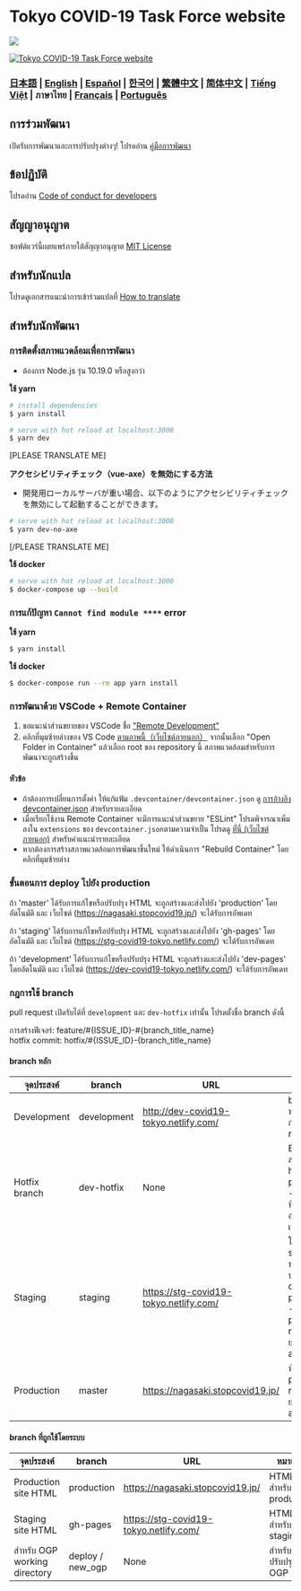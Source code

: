 # Tokyo COVID-19 Task Force website

![](https://github.com/tokyo-metropolitan-gov/covid19/workflows/production%20deploy/badge.svg)

[![Tokyo COVID-19 Task Force website](https://user-images.githubusercontent.com/1301149/75629392-1d19d900-5c25-11ea-843d-2d4376e3a560.png)](https://nagasaki.stopcovid19.jp/)


### [日本語](./../../README.md) | [English](./../en/README.md) | [Español](./../es/README.md) | [한국어](./../ko/README.md) | [繁體中文](./../zh_TW/README.md) | [简体中文](./../zh_CN/README.md) | [Tiếng Việt](./../vi/README.md) | ภาษาไทย | [Français](./../fr/README.md) | [Português](./../pt_BR/README.md)


## การร่วมพัฒนา

เปิดรับการพัฒนาและการปรับปรุงต่างๆ!
โปรดอ่าน [คู่มือการพัฒนา](./CONTRIBUTING.md)

## ข้อปฏิบัติ

โปรดอ่าน [Code of conduct for developers](./CODE_OF_CONDUCT.md)

## สัญญาอนุญาต

ซอฟต์แวร์นี้เผยแพร่ภายใต้สัญญาอนุญาต [MIT License](./../../LICENSE.txt)

## สำหรับนักแปล

โปรดดูเอกสารแนะนำการเข้าร่วมแปลที่ [How to translate](./../../TRANSLATION.md)

## สำหรับนักพัฒนา

### การติดตั้งสภาพแวดล้อมเพื่อการพัฒนา

- ต้องการ Node.js รุ่น 10.19.0 หรือสูงกว่า

**ใช้ yarn**
```bash
# install dependencies
$ yarn install

# serve with hot reload at localhost:3000
$ yarn dev
```


[PLEASE TRANSLATE ME]

**アクセシビリティチェック（vue-axe）を無効にする方法**

- 開発用ローカルサーバが重い場合、以下のようにアクセシビリティチェックを無効にして起動することができます。

```bash
# serve with hot reload at localhost:3000
$ yarn dev-no-axe
```

[/PLEASE TRANSLATE ME]


**ใช้ docker**
```bash
# serve with hot reload at localhost:3000
$ docker-compose up --build
```

### การแก้ปัญหา `Cannot find module ****` error

**ใช้ yarn**
```bash
$ yarn install
```

**ใช้ docker**
```bash
$ docker-compose run --rm app yarn install
```

### การพัฒนาด้วย VSCode + Remote Container

1. ขอแนะนำส่วนขยายของ VSCode ชื่อ ["Remote Development"](https://marketplace.visualstudio.com/items?itemName=ms-vscode-remote.vscode-remote-extensionpack)
2. คลิกที่มุมซ้ายล่างของ VS Code [ตามภาพนี้（เว็บไซต์ภายนอก）](https://code.visualstudio.com/docs/remote/containers#_quick-start-try-a-dev-container) จากนั้นเลือก "Open Folder in Container" แล้วเลือก root ของ repository นี้ สภาพแวดล้อมสำหรับการพัฒนาจะถูกสร้างขึ้น

#### หัวข้อ

- ถ้าต้องการเปลี่ยนการตั้งค่า ให้แก้แฟ้ม `.devcontainer/devcontainer.json` ดู [การอ้างอิง devcontainer.json](https://code.visualstudio.com/docs/remote/containers#_devcontainerjson-reference) สำหรับรายละเอียด
- เมื่อเรียกใช้งาน Remote Container จะมีการแนะนำส่วนขยาย "ESLint" โปรดพิจารณาเพิ่มลงใน `extensions` ของ `devcontainer.json`ตามความจำเป็น โปรดดู [ที่นี่ (เว็บไซต์ภายนอก)](https://code.visualstudio.com/docs/remote/containers#_managing-extensions) สำหรับคำแนะนำรายละเอียด
- หากต้องการสร้างสภาพแวดล้อมการพัฒนาขึ้นใหม่ ให้ดำเนินการ "Rebuild Container" โดยคลิกที่มุมซ้ายล่าง

### ขั้นตอนการ deploy ไปยัง production

ถ้า 'master' ได้รับการแก้ไขหรือปรับปรุง HTML จะถูกสร้างและส่งไปยัง 'production' โดยอัตโนมัติ
และ เว็บไซต์ (https://nagasaki.stopcovid19.jp/) จะได้รับการอัพเดท

ถ้า 'staging' ได้รับการแก้ไขหรือปรับปรุง HTML จะถูกสร้างและส่งไปยัง 'gh-pages' โดยอัตโนมัติ
และ เว็บไซต์ (https://stg-covid19-tokyo.netlify.com/) จะได้รับการอัพเดท

ถ้า 'development' ได้รับการแก้ไขหรือปรับปรุง HTML จะถูกสร้างและส่งไปยัง 'dev-pages' โดยอัตโนมัติ
และ เว็บไซต์ (https://dev-covid19-tokyo.netlify.com/) จะได้รับการอัพเดท

### กฎการใช้ branch

pull request เปิดรับได้ที่ `development` และ `dev-hotfix` เท่านั้น
โปรดตั้งชื่อ branch ดังนี้

การสร้างฟีเจอร์: feature/#{ISSUE_ID}-#{branch_title_name}  
hotfix commit: hotfix/#{ISSUE_ID}-{branch_title_name}

#### branch หลัก
| จุดประสงค์ | branch | URL | หมายเหตุ |
| ---- | -------- | ---- | ---- |
| Development | development | http://dev-covid19-tokyo.netlify.com/ | branch หลัก ใช้ในการรับ pull request |
| Hotfix branch | dev-hotfix | None | Branch สำหรับ hotfix ของ production - ใช้ในกรณีที่ admin อนุญาตแล้วเท่านั้น |
| Staging | staging | https://stg-covid19-tokyo.netlify.com/ | ใช้สำหรับ staging ทดสอบตัวปรับปรุง ก่อน deploy ลง production - ห้ามสร้าง pull request ยกเว้นจาก admin เอง |
| Production | master | https://nagasaki.stopcovid19.jp/ | ห้ามสร้าง pull request ยกเว้นจาก admin เอง |

#### branch ที่ถูกใช้โดยระบบ
| จุดประสงค์ | branch | URL | หมายเหตุ |
| ---- | -------- | ---- | ---- |
| Production site HTML | production | https://nagasaki.stopcovid19.jp/ | HTML สำหรับ production |
| Staging site HTML | gh-pages | https://stg-covid19-tokyo.netlify.com/ | HTML สำหรับ staging |
| สำหรับ OGP working directory | deploy / new_ogp | None | สำหรับปรับปรุง OGP |
